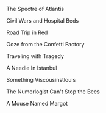 The Spectre of Atlantis

Civil Wars and Hospital Beds

Road Trip in Red

Ooze from the Confetti Factory

Traveling with Tragedy

A Needle In Istanbul

Something Viscousinstlouis

The Numerlogist Can't Stop the Bees

A Mouse Named Margot
